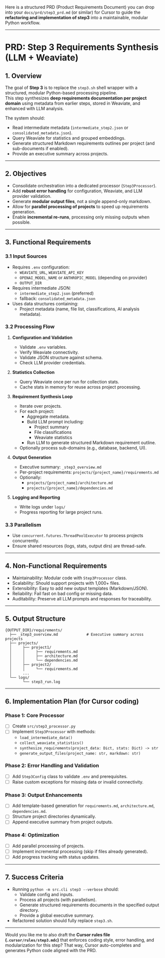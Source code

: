 Here is a structured PRD (Product Requirements Document) you can drop into your `docs/prd/step3_prd.md` (or similar) for Cursor to guide the **refactoring and implementation of step3** into a maintainable, modular Python workflow.  

***

# PRD: Step 3 Requirements Synthesis (LLM + Weaviate)

## 1. Overview

The goal of **Step 3** is to replace the `step3.sh` shell wrapper with a structured, modular Python-based processing pipeline.  
This step synthesizes **deep requirements documentation per project domain** using metadata from earlier steps, stored in Weaviate, and enhanced with LLM analysis.  

The system should:
- Read intermediate metadata (`intermediate_step2.json` or `consolidated_metadata.json`).
- Query Weaviate for statistics and grouped embeddings.
- Generate structured Markdown requirements outlines per project (and sub-documents if enabled).
- Provide an executive summary across projects.

***

## 2. Objectives

- Consolidate orchestration into a dedicated processor (`Step3Processor`).
- Add **robust error handling** for configuration, Weaviate, and LLM provider validation.
- Generate **modular output files**, not a single append-only markdown.
- Allow for **parallel processing of projects** to speed up requirements generation.
- Enable **incremental re-runs**, processing only missing outputs when possible.  

***

## 3. Functional Requirements

### 3.1 Input Sources
- Requires `.env` configuration:
  - `WEAVIATE_URL`, `WEAVIATE_API_KEY`
  - `OPENAI_MODEL_NAME` or `ANTHROPIC_MODEL` (depending on provider)
  - `OUTPUT_DIR`
- Requires intermediate JSON:
  - `intermediate_step2.json` (preferred)
  - fallback: `consolidated_metadata.json`
- Uses data structures containing:
  - Project metadata (name, file list, classifications, AI analysis metadata).

### 3.2 Processing Flow
1. **Configuration and Validation**
   - Validate `.env` variables.
   - Verify Weaviate connectivity.
   - Validate JSON structure against schema.
   - Check LLM provider credentials.

2. **Statistics Collection**
   - Query Weaviate once per run for collection stats.
   - Cache stats in memory for reuse across project processing.

3. **Requirement Synthesis Loop**
   - Iterate over projects.
   - For each project:
     - Aggregate metadata.
     - Build LLM prompt including:
       - Project summary
       - File classifications
       - Weaviate statistics
     - Run LLM to generate structured Markdown requirement outline.
   - Optionally process sub-domains (e.g., database, backend, UI).

4. **Output Generation**
   - Executive summary: `_step3_overview.md`
   - Per-project requirements: `projects/{project_name}/requirements.md`
   - Optionally:
     - `projects/{project_name}/architecture.md`
     - `projects/{project_name}/dependencies.md`

5. **Logging and Reporting**
   - Write logs under `logs/`
   - Progress reporting for large project runs.

### 3.3 Parallelism
- Use `concurrent.futures.ThreadPoolExecutor` to process projects concurrently.
- Ensure shared resources (logs, stats, output dirs) are thread-safe.

***

## 4. Non-Functional Requirements
- Maintainability: Modular code with `Step3Processor` class.
- Scalability: Should support projects with 1,000+ files.
- Extensibility: Easy to add new output templates (Markdown/JSON).
- Reliability: Fail fast on bad config or missing data.
- Auditability: Preserve all LLM prompts and responses for traceability.

***

## 5. Output Structure

```
{OUTPUT_DIR}/requirements/
  ├── _step3_overview.md             # Executive summary across projects
  ├── projects/
  │     ├── project1/
  │     │     ├── requirements.md
  │     │     ├── architecture.md
  │     │     └── dependencies.md
  │     ├── project2/
  │     │     └── requirements.md
  │     ...
  └── logs/
        └── step3_run.log
```

***

## 6. Implementation Plan (for Cursor coding)

### Phase 1: Core Processor
- [ ] Create `src/step3_processor.py`
- [ ] Implement `Step3Processor` with methods:
  - `load_intermediate_data()`
  - `collect_weaviate_statistics()`
  - `synthesize_requirements(project_data: Dict, stats: Dict) -> str`
  - `generate_output_files(project_name: str, markdown: str)`

### Phase 2: Error Handling and Validation
- [ ] Add `Step3Config` class to validate `.env` and prerequisites.
- [ ] Raise custom exceptions for missing data or invalid connectivity.

### Phase 3: Output Enhancements
- [ ] Add template-based generation for `requirements.md`, `architecture.md`, `dependencies.md`.
- [ ] Structure project directories dynamically.
- [ ] Append executive summary from project outputs.

### Phase 4: Optimization
- [ ] Add parallel processing of projects.
- [ ] Implement incremental processing (skip if files already generated).
- [ ] Add progress tracking with status updates.

***

## 7. Success Criteria
- Running `python -m src.cli step3 --verbose` should:
  - Validate config and inputs.
  - Process all projects (with parallelism).
  - Generate structured requirements documents in the specified output directory.
  - Provide a global executive summary.
- Refactored solution should fully replace `step3.sh`.

***

Would you like me to also draft the **Cursor rules file (`.cursor/rules/step3.mdc`)** that enforces coding style, error handling, and modularization for this step? That way, Cursor auto-completes and generates Python code aligned with the PRD.